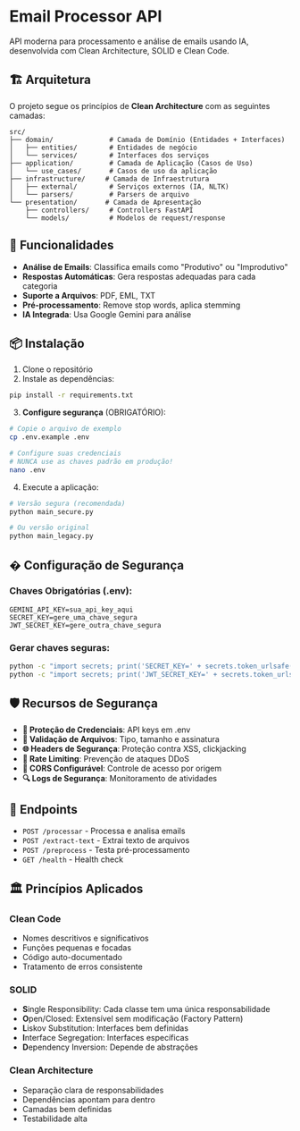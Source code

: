 # Email Processor API

API moderna para processamento e análise de emails usando IA, desenvolvida com Clean Architecture, SOLID e Clean Code.

## 🏗️ Arquitetura

O projeto segue os princípios de **Clean Architecture** com as seguintes camadas:

```
src/
├── domain/              # Camada de Domínio (Entidades + Interfaces)
│   ├── entities/        # Entidades de negócio
│   └── services/        # Interfaces dos serviços
├── application/         # Camada de Aplicação (Casos de Uso)
│   └── use_cases/       # Casos de uso da aplicação
├── infrastructure/     # Camada de Infraestrutura
│   ├── external/        # Serviços externos (IA, NLTK)
│   └── parsers/         # Parsers de arquivo
└── presentation/       # Camada de Apresentação
    ├── controllers/     # Controllers FastAPI
    └── models/          # Modelos de request/response
```

## 🚀 Funcionalidades

- **Análise de Emails**: Classifica emails como "Produtivo" ou "Improdutivo"
- **Respostas Automáticas**: Gera respostas adequadas para cada categoria
- **Suporte a Arquivos**: PDF, EML, TXT
- **Pré-processamento**: Remove stop words, aplica stemming
- **IA Integrada**: Usa Google Gemini para análise

## 📦 Instalação

1. Clone o repositório
2. Instale as dependências:
```bash
pip install -r requirements.txt
```

3. **Configure segurança** (OBRIGATÓRIO):
```bash
# Copie o arquivo de exemplo
cp .env.example .env

# Configure suas credenciais
# NUNCA use as chaves padrão em produção!
nano .env
```

4. Execute a aplicação:
```bash
# Versão segura (recomendada)
python main_secure.py

# Ou versão original
python main_legacy.py
```

## � Configuração de Segurança

### Chaves Obrigatórias (.env):
```env
GEMINI_API_KEY=sua_api_key_aqui
SECRET_KEY=gere_uma_chave_segura
JWT_SECRET_KEY=gere_outra_chave_segura
```

### Gerar chaves seguras:
```bash
python -c "import secrets; print('SECRET_KEY=' + secrets.token_urlsafe(32))"
python -c "import secrets; print('JWT_SECRET_KEY=' + secrets.token_urlsafe(32))"
```

## 🛡️ Recursos de Segurança

- **🔐 Proteção de Credenciais**: API keys em .env
- **📁 Validação de Arquivos**: Tipo, tamanho e assinatura
- **🌐 Headers de Segurança**: Proteção contra XSS, clickjacking
- **🚦 Rate Limiting**: Prevenção de ataques DDoS
- **🎯 CORS Configurável**: Controle de acesso por origem
- **🔍 Logs de Segurança**: Monitoramento de atividades

## 📡 Endpoints

- `POST /processar` - Processa e analisa emails
- `POST /extract-text` - Extrai texto de arquivos
- `POST /preprocess` - Testa pré-processamento
- `GET /health` - Health check

## 🏛️ Princípios Aplicados

### Clean Code
- Nomes descritivos e significativos
- Funções pequenas e focadas
- Código auto-documentado
- Tratamento de erros consistente

### SOLID
- **S**ingle Responsibility: Cada classe tem uma única responsabilidade
- **O**pen/Closed: Extensível sem modificação (Factory Pattern)
- **L**iskov Substitution: Interfaces bem definidas
- **I**nterface Segregation: Interfaces específicas
- **D**ependency Inversion: Depende de abstrações

### Clean Architecture
- Separação clara de responsabilidades
- Dependências apontam para dentro
- Camadas bem definidas
- Testabilidade alta

